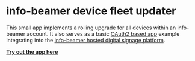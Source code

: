 # info-beamer device fleet updater

This small app implements a rolling upgrade for all devices within an info-beamer account.
It also serves as a basic [OAuth2 based app](https://info-beamer.com/doc/oauth) example
integrating into the [info-beamer hosted digital signage platform](https://info-beamer.com).

**[Try out the app here](https://info-beamer.github.io/app-fleet-updater/)**
